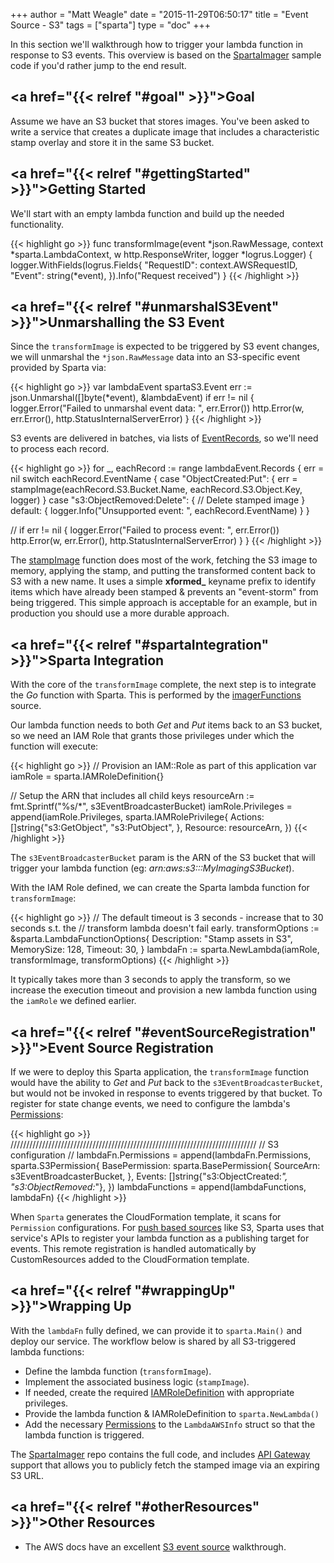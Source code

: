+++
author = "Matt Weagle"
date = "2015-11-29T06:50:17"
title = "Event Source - S3"
tags = ["sparta"]
type = "doc"
+++

In this section we'll walkthrough how to trigger your lambda function in response to S3 events.  This overview is based on the [SpartaImager](https://github.com/mweagle/SpartaImager) sample code if you'd rather jump to the end result.

## <a href="{{< relref "#goal" >}}">Goal</a>

Assume we have an S3 bucket that stores images.  You've been asked to write a service that creates a duplicate image that includes a characteristic stamp overlay and store it in the same S3 bucket.    

## <a href="{{< relref "#gettingStarted" >}}">Getting Started</a>

We'll start with an empty lambda function and build up the needed functionality.

{{< highlight go >}}
func transformImage(event *json.RawMessage,
                  context *sparta.LambdaContext,
                  w http.ResponseWriter,
                  logger *logrus.Logger)
{
  logger.WithFields(logrus.Fields{
		"RequestID": context.AWSRequestID,
		"Event":     string(*event),
	}).Info("Request received")
}
{{< /highlight >}}   

## <a href="{{< relref "#unmarshalS3Event" >}}">Unmarshalling the S3 Event</a>

Since the `transformImage` is expected to be triggered by S3 event changes, we will unmarshal the `*json.RawMessage` data into an S3-specific event provided by Sparta via:

{{< highlight go >}}
var lambdaEvent spartaS3.Event
err := json.Unmarshal([]byte(*event), &lambdaEvent)
if err != nil {
  logger.Error("Failed to unmarshal event data: ", err.Error())
  http.Error(w, err.Error(), http.StatusInternalServerError)
}
{{< /highlight >}}   

S3 events are delivered in batches, via lists of [EventRecords](https://godoc.org/github.com/mweagle/Sparta/aws/s3#EventRecord), so we'll need to process each record.

{{< highlight go >}}
for _, eachRecord := range lambdaEvent.Records {
  err = nil
  switch eachRecord.EventName {
  case "ObjectCreated:Put":
    {
      err = stampImage(eachRecord.S3.Bucket.Name, eachRecord.S3.Object.Key, logger)
    }
  case "s3:ObjectRemoved:Delete":
    {
      // Delete stamped image
    }
  default:
    {
      logger.Info("Unsupported event: ", eachRecord.EventName)
    }
  }

  //
  if err != nil {
    logger.Error("Failed to process event: ", err.Error())
    http.Error(w, err.Error(), http.StatusInternalServerError)
  }
}
{{< /highlight >}}   

The [stampImage](https://github.com/mweagle/SpartaImager/blob/master/application.go#L57) function does most of the work, fetching the S3 image to memory, applying the stamp, and putting the transformed content back to S3 with a new name.  It uses a simple **xformed_** keyname prefix to identify items which have already been stamped & prevents an "event-storm" from being triggered.  This simple approach is acceptable for an example, but in production you should use a more durable approach.

## <a href="{{< relref "#spartaIntegration" >}}">Sparta Integration</a>

With the core of the `transformImage` complete, the next step is to integrate the *Go* function with Sparta.  This is performed by the [imagerFunctions](https://github.com/mweagle/SpartaImager/blob/master/application.go#L200) source.

Our lambda function needs to both *Get* and *Put* items back to an S3 bucket, so we need an IAM Role that grants those privileges under which the function will execute:

{{< highlight go >}}
// Provision an IAM::Role as part of this application
var iamRole = sparta.IAMRoleDefinition{}

// Setup the ARN that includes all child keys
resourceArn := fmt.Sprintf("%s/*", s3EventBroadcasterBucket)
iamRole.Privileges = append(iamRole.Privileges, sparta.IAMRolePrivilege{
  Actions: []string{"s3:GetObject",
    "s3:PutObject",
  },
  Resource: resourceArn,
})
{{< /highlight >}}   

The `s3EventBroadcasterBucket` param is the ARN of the S3 bucket that will trigger your lambda function (eg: _arn:aws:s3:::MyImagingS3Bucket_).  

With the IAM Role defined, we can create the Sparta lambda function for `transformImage`:

{{< highlight go >}}
// The default timeout is 3 seconds - increase that to 30 seconds s.t. the
// transform lambda doesn't fail early.
transformOptions := &sparta.LambdaFunctionOptions{
  Description: "Stamp assets in S3",
  MemorySize:  128,
  Timeout:     30,
}
lambdaFn := sparta.NewLambda(iamRole, transformImage, transformOptions)
{{< /highlight >}}  

It typically takes more than 3 seconds to apply the transform, so we increase the execution timeout and provision a new lambda function using the `iamRole` we defined earlier.

## <a href="{{< relref "#eventSourceRegistration" >}}">Event Source Registration</a>

If we were to deploy this Sparta application, the `transformImage` function would have the ability to *Get* and *Put* back to the `s3EventBroadcasterBucket`, but would not be invoked in response to events triggered by that bucket.  To register for state change events, we need to configure the lambda's [Permissions](http://docs.aws.amazon.com/lambda/latest/dg/intro-permission-model.html):

{{< highlight go >}}
//////////////////////////////////////////////////////////////////////////////
// S3 configuration
//
lambdaFn.Permissions = append(lambdaFn.Permissions, sparta.S3Permission{
  BasePermission: sparta.BasePermission{
    SourceArn: s3EventBroadcasterBucket,
  },
  Events: []string{"s3:ObjectCreated:*", "s3:ObjectRemoved:*"},
})
lambdaFunctions = append(lambdaFunctions, lambdaFn)
{{< /highlight >}}  

When `Sparta` generates the CloudFormation template, it scans for `Permission` configurations.  For [push based sources](http://docs.aws.amazon.com/lambda/latest/dg/intro-invocation-modes.html) like S3, Sparta uses that service's APIs to register your lambda function as a publishing target for events.  This remote registration is handled automatically by CustomResources added to the CloudFormation template.

## <a href="{{< relref "#wrappingUp" >}}">Wrapping Up</a>

With the `lambdaFn` fully defined, we can provide it to `sparta.Main()` and deploy our service.  The workflow below is shared by all S3-triggered lambda functions:

  * Define the lambda function (`transformImage`).
  * Implement the associated business logic  (`stampImage`).
  * If needed, create the required [IAMRoleDefinition](https://godoc.org/github.com/mweagle/Sparta*IAMRoleDefinition) with appropriate privileges.
  * Provide the lambda function & IAMRoleDefinition to `sparta.NewLambda()`
  * Add the necessary [Permissions](https://godoc.org/github.com/mweagle/Sparta#LambdaAWSInfo) to the `LambdaAWSInfo` struct so that the lambda function is triggered.

The [SpartaImager](https://github.com/mweagle/SpartaImager) repo contains the full code, and includes [API Gateway](/docs/apigateway) support that allows you to publicly fetch the stamped image via an expiring S3 URL.

## <a href="{{< relref "#otherResources" >}}">Other Resources</a>

  * The AWS docs have an excellent [S3 event source](http://docs.aws.amazon.com/lambda/latest/dg/getting-started-amazons3-events.html) walkthrough.
